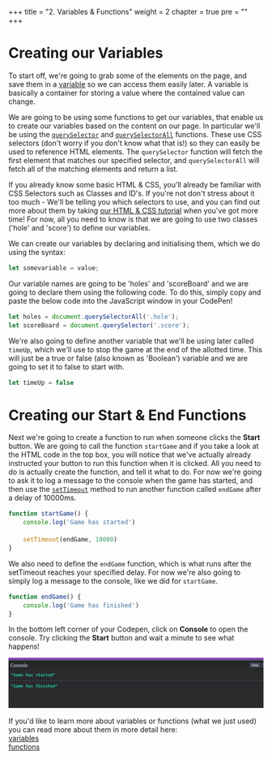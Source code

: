 +++
title = "2. Variables & Functions"
weight = 2
chapter = true
pre = ""
+++

# Creating our Variables

To start off, we're going to grab some of the elements on the page, and save them in a [variable](https://developer.mozilla.org/en-US/docs/Learn/JavaScript/First_steps/Variables#what_is_a_variable) so we can access them easily later.  A variable is basically a container for storing a value where the contained value can change. 

We are going to be using some functions to get our variables, that enable us to create our variables based on the content on our page. In particular we'll be using the [`querySelector`](https://developer.mozilla.org/en-US/docs/Web/API/Document/querySelector) and [`querySelectorAll`](https://developer.mozilla.org/en-US/docs/Web/API/Document/querySelectorAll) functions. These use CSS selectors (don't worry if you don't know what that is!) so they can easily be used to reference HTML elements. The `querySelector` function will fetch the first element that matches our specified selector, and `querySelectorAll` will fetch all of the matching elements and return a list.

If you already know some basic HTML & CSS, you'll already be familiar with CSS Selectors such as Classes and ID's. If you're not don't stress about it too much - We'll be telling you which selectors to use, and you can find out more about them by taking [our HTML & CSS tutorial](https://shecodes-tutorials.netlify.app/html_and_css_intro/) when you've got more time! For now, all you need to know is that we are going to use two classes ('hole' and 'score') to define our variables.

We can create our variables by declaring and initialising them, which we do using the syntax:

```js
let somevariable = value;
```

Our variable names are going to be 'holes' and 'scoreBoard' and we are going to declare them using the following code. To do this, simply copy and paste the below code into the JavaScript window in your CodePen!

```js
let holes = document.querySelectorAll('.hole');
let scoreBoard = document.querySelector('.score');
```

We're also going to define another variable that we'll be using later called `timeUp`, which we'll use to stop the game at the end of the allotted time. This will just be a true or false (also known as 'Boolean') variable and we are going to set it to false to start with.

```js
let timeUp = false
```

# Creating our Start & End Functions

Next we're going to create a function to run when someone clicks the **Start** button. We are going to call the function `startGame` and if you take a look at the HTML code in the top box, you will notice that we've actually already instructed your button to run this function when it is clicked. All you need to do is actually create the function, and tell it what to do. For now we're going to ask it to log a message to the console when the game has started, and then use the [`setTimeout`](https://developer.mozilla.org/en-US/docs/Web/API/WindowOrWorkerGlobalScope/setTimeout) method to run another function called `endGame` after a delay of 10000ms.

```js
function startGame() {
	console.log('Game has started')
	
	setTimeout(endGame, 10000)
}
```

We also need to define the `endGame` function, which is what runs after the setTimeout reaches your specified delay. For now we're also going to simply log a message to the console, like we did for `startGame`.

```js
function endGame() {
	console.log('Game has finished')
}
```

In the bottom left corner of your Codepen, click on **Console** to open the console. Try clicking the **Start** button and wait a minute to see what happens!

![](images/console_screenshot.png)

If you'd like to learn more about variables or functions (what we just used) you can read more about them in more detail here:  
[variables](https://developer.mozilla.org/en-US/docs/Learn/JavaScript/First_steps/Variables)  
[functions](https://developer.mozilla.org/en-US/docs/Learn/JavaScript/Building_blocks/Functions)
